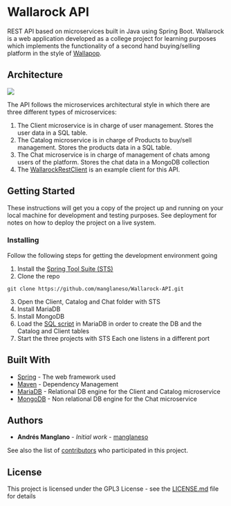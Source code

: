 # Wallarock API

REST API based on microservices built in Java using Spring Boot. Wallarock is a web application developed as a college project for learning purposes which implements the functionality of a second hand buying/selling platform in the style of [Wallapop](https://es.wallapop.com/).

## Architecture

![](Architecture_Diagram.png)

The API follows the microservices architectural style in which there are three different types of microservices:

1. The Client microservice is in charge of user management. Stores the user data in a SQL table.
2. The Catalog microservice is in charge of Products to buy/sell management. Stores the products data in a SQL table.
3. The Chat microservice is in charge of management of chats among users of the platform. Stores the chat data in a MongoDB collection
4. The [WallarockRestClient](https://github.com/manglaneso/Wallarock-client) is an example client for this API.

## Getting Started

These instructions will get you a copy of the project up and running on your local machine for development and testing purposes. See deployment for notes on how to deploy the project on a live system.

### Installing

Follow the following steps for getting the development environment going

1. Install the [Spring Tool Suite (STS)](https://spring.io/tools/sts/all)
2. Clone the repo

```
git clone https://github.com/manglaneso/Wallarock-API.git
```
3. Open the Client, Catalog and Chat folder with STS
4. Install MariaDB
5. Install MongoDB
6. Load the [SQL script](generate.sql) in MariaDB in order to create the DB and the Catalog and Client tables
7. Start the three projects with STS Each one listens in a different port

## Built With

* [Spring](https://spring.io/projects/spring-boot) - The web framework used
* [Maven](https://maven.apache.org/) - Dependency Management
* [MariaDB](https://mariadb.org/) - Relational DB engine for the Client and Catalog microservice
* [MongoDB](https://www.mongodb.com) - Non relational DB engine for the Chat microservice

## Authors

* **Andrés Manglano** - *Initial work* - [manglaneso](https://github.com/manglaneso)

See also the list of [contributors](https://github.com/your/project/contributors) who participated in this project.

## License

This project is licensed under the GPL3 License - see the [LICENSE.md](LICENSE.md) file for details
